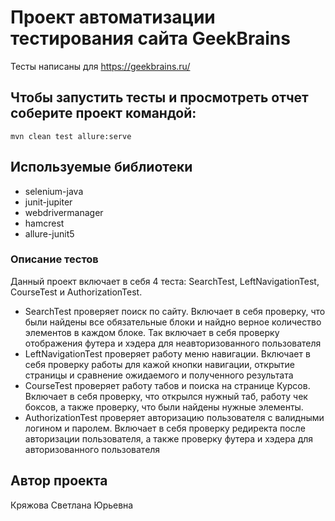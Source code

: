 # Проект автоматизации тестирования сайта GeekBrains

Тесты написаны для https://geekbrains.ru/

## Чтобы запустить тесты и просмотреть отчет соберите проект командой:

```mvn
mvn clean test allure:serve
```

## Используемые библиотеки

  - selenium-java
  - junit-jupiter
  - webdrivermanager
  - hamcrest
  - allure-junit5
  
### Описание тестов
Данный проект включает в себя 4 теста: SearchTest, LeftNavigationTest, CourseTest и AuthorizationTest.

- SearchTest проверяет поиск по сайту. Включает в себя проверку, что были найдены все обязательные блоки
 и найдно верное количество элементов в каждом блоке. Так включает в себя проверку отображения футера и хэдера
 для неавторизованного пользователя
- LeftNavigationTest проверяет работу меню навигации. Включает в себя проверку работы для кажой кнопки навигации, 
открытие страницы и сравнение ожидаемого и полученного результата
- CourseTest проверяет работу табов и поиска на странице Курсов. Включает в себя проверку, что открылся нужный таб, 
работу чек боксов, а также проверку, что были найдены нужные элементы.  
- AuthorizationTest проверяет авторизацию пользователя с валидными логином и паролем. Включает в себя
проверку редиректа после авторизации пользователя, а также проверку футера и хэдера для 
авторизованного пользователя

## Автор проекта
Кряжова Светлана Юрьевна
